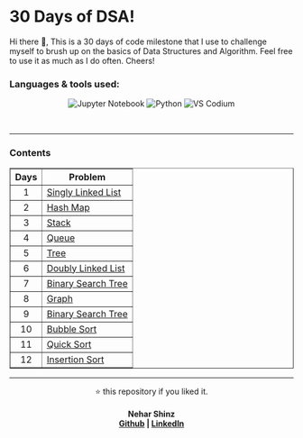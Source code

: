 # 30 Days of DSA!

Hi there 👋, This is a 30 days of code milestone that I use to challenge myself to brush up on the basics of Data Structures and Algorithm. Feel free to use it as much as I do often. Cheers!

### Languages & tools used:

<div align="center">

![Jupyter Notebook](https://img.shields.io/badge/jupyter-%23FA0F00.svg?style=for-the-badge&logo=jupyter&logoColor=white) ![Python](https://img.shields.io/badge/python-3670A0?style=for-the-badge&logo=python&logoColor=ffdd54) ![VS Codium](https://img.shields.io/badge/VSCodium-2F80ED.svg?style=for-the-badge&logo=VSCodium&logoColor=white)
</div>
<br>

---
### Contents

<div align="center">
<table border=solid width=100%>
    <tr>
        <th><strong><center>Days</center></strong></th>
        <th><strong><center>Problem</center></strong></th>
    </tr>
    <tr>
        <td><center>1</center></td>    
        <td>
            <a href="01. SinglyLinkedList.ipynb">
                Singly Linked List
            </a>
        </td>  
    </tr>
    <tr>
        <td><center>2</center></td> 
         <td>
            <a href="02. Hashmap.ipynb">
                Hash Map
            </a>
        </td>   
    </tr>
	<tr>
        <td><center>3</center></td>    
         <td>
            <a href="03. Stack.ipynb">
                Stack
            </a>
        </td>   
    </tr>
    <tr>
        <td><center>4</center></td>    
         <td>
            <a href="04. Queue.ipynb">
                Queue
            </a>
        </td>   
    </tr>
    <tr>
        <td><center>5</center></td>    
         <td>
            <a href="05. Tree.ipynb">
                Tree
            </a>
        </td>   
    </tr>
    <tr>
        <td><center>6</center></td>    
         <td>
            <a href="06. DoublyLinkedList.ipynb">
                Doubly Linked List
            </a>
        </td>   
    </tr>
    <tr>
        <td><center>7</center></td>    
         <td>
            <a href="07. Binary Search Tree.ipynb">
                Binary Search Tree
            </a>
        </td>   
    </tr>
    <tr>
        <td><center>8</center></td>    
         <td>
            <a href="08. Graph.ipynb">
                Graph
            </a>
        </td>   
    </tr>
    <tr>
        <td><center>9</center></td>    
         <td>
            <a href="09. Binary Search.ipynb">
                Binary Search Tree
            </a>
        </td>   
    </tr>
    <tr>
        <td><center>10</center></td>    
         <td>
            <a href="10. Bubble Sort.ipynb">
                Bubble Sort
            </a>
        </td>   
    </tr>
    <tr>
        <td><center>11</center></td>    
         <td>
            <a href="11.Quick Sort.ipynb">
                Quick Sort
            </a>
        </td>   
    </tr>
    <tr>
        <td><center>12</center></td>    
         <td>
            <a href="12. Insertion Sort.ipynb">
                Insertion Sort
            </a>
        </td>   
    </tr>   
</table>
</div>

---
<p align="center">
⭐ this repository if you liked it.
<br>
<br>
<b>Nehar Shinz<b>
<br>
<a href="https://github.com/Nehar-Shinz">Github</a> | <a href="https://www.linkedin.com/in/neharshinz">LinkedIn</a>
</p>
